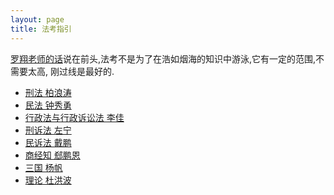 ```yaml
---
layout: page 
title: 法考指引
---
```


[罗翔老师的话](https://www.bilibili.com/video/BV1dj411f7vb)说在前头,法考不是为了在浩如烟海的知识中游泳,它有一定的范围,不需要太高,
刚过线是最好的.

- [刑法 柏浪涛](https://www.bilibili.com/video/av77459581)
- [民法 钟秀勇](https://www.bilibili.com/video/BV1gg4y1v7bm)
- [行政法与行政诉讼法 李佳](https://www.bilibili.com/video/BV1zb411n78f)
- [刑诉法 左宁](https://www.bilibili.com/video/BV1yt411h7Bs)
- [民诉法 戴鹏](https://www.bilibili.com/video/BV1XJ411h7Qa)
- [商经知 郄鹏恩](https://www.bilibili.com/video/BV1XJ411L7Gu)
- [三国 杨帆](https://www.bilibili.com/video/BV1EJ41127oS)
- [理论 杜洪波](https://www.bilibili.com/video/BV1MJ411t79P)


